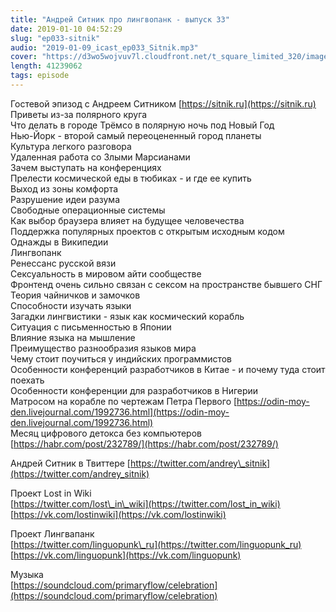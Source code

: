 ```yaml
---
title: "Андрей Ситник про лингвопанк - выпуск 33"
date: 2019-01-10 04:52:29
slug: "ep033-sitnik"
audio: "2019-01-09_icast_ep033_Sitnik.mp3"
cover: "https://d3wo5wojvuv7l.cloudfront.net/t_square_limited_320/images.spreaker.com/original/d20daaa729fc8cae11f6717f5c961b50.jpg"
length: 41239062
tags: episode
---
```

Гостевой эпизод с Андреем Ситником [https://sitnik.ru](https://sitnik.ru)  
Приветы из-за полярного круга  
Что делать в городе Трёмсо в полярную ночь под Новый Год  
Нью-Йорк - второй самый переоцененный город планеты  
Культура легкого разговора  
Удаленная работа со Злыми Марсианами  
Зачем выступать на конференциях  
Прелести космической еды в тюбиках - и где ее купить  
Выход из зоны комфорта  
Разрушение идеи разума  
Свободные операционные системы  
Как выбор браузера влияет на будущее человечества  
Поддержка популярных проектов с открытым исходным кодом  
Однажды в Википедии  
Лингвопанк  
Ренессанс русской вязи  
Сексуальность в мировом айти сообществе  
Фронтенд очень сильно связан с сексом на пространстве бывшего СНГ  
Теория чайничков и замочков  
Способности изучать языки  
Загадки лингвистики - язык как космический корабль  
Ситуация с письменностью в Японии  
Влияние языка на мышление  
Преимущество разнообразия языков мира  
Чему стоит поучиться у индийских программистов  
Особенности конференций разработчиков в Китае - и почему туда стоит поехать  
Особенности конференции для разработчиков в Нигерии  
Матросом на корабле по чертежам Петра Первого [https://odin-moy-den.livejournal.com/1992736.html](https://odin-moy-den.livejournal.com/1992736.html)  
Месяц цифрового детокса без компьютеров [https://habr.com/post/232789/](https://habr.com/post/232789/)  
  
Андрей Ситник в Твиттере [https://twitter.com/andrey\_sitnik](https://twitter.com/andrey_sitnik)  
  
Проект Lost in Wiki  
[https://twitter.com/lost\_in\_wiki](https://twitter.com/lost_in_wiki)  
[https://vk.com/lostinwiki](https://vk.com/lostinwiki)  
  
Проект Лингвапанк  
[https://twitter.com/linguopunk\_ru](https://twitter.com/linguopunk_ru)  
[https://vk.com/linguopunk](https://vk.com/linguopunk)  
  
Музыка  
[https://soundcloud.com/primaryflow/celebration](https://soundcloud.com/primaryflow/celebration)
